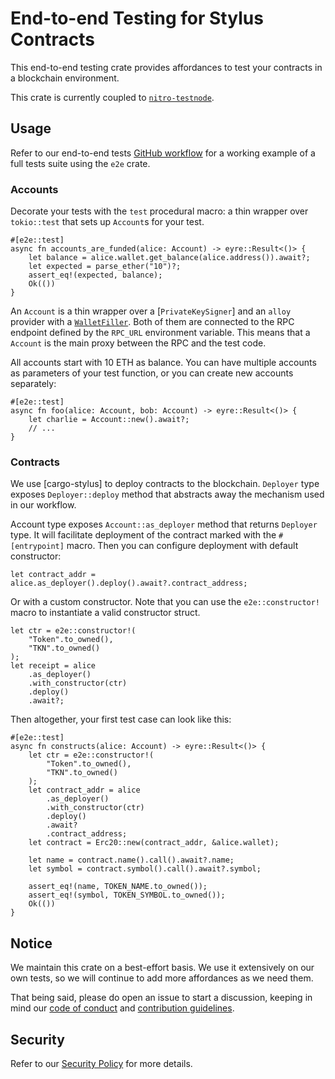 # End-to-end Testing for Stylus Contracts

This end-to-end testing crate provides affordances to test your contracts in a
blockchain environment.

This crate is currently coupled to [`nitro-testnode`].

[`nitro-testnode`]: https://github.com/OffchainLabs/nitro-testnode

## Usage

Refer to our end-to-end tests [GitHub workflow] for a working example of a full
tests suite using the `e2e` crate.

[GitHub workflow]: ../../.github/workflows/e2e-tests.yml

### Accounts

Decorate your tests with the `test` procedural macro: a thin wrapper over
`tokio::test` that sets up `Account`s for your test.

```rust,ignore
#[e2e::test]
async fn accounts_are_funded(alice: Account) -> eyre::Result<()> {
    let balance = alice.wallet.get_balance(alice.address()).await?;
    let expected = parse_ether("10")?;
    assert_eq!(expected, balance);
    Ok(())
}
```

An `Account` is a thin wrapper over a [`PrivateKeySigner`] and an `alloy` provider with a
[`WalletFiller`]. Both of them are connected to the RPC endpoint defined by the
`RPC_URL` environment variable. This means that a `Account` is the main proxy
between the RPC and the test code.

All accounts start with 10 ETH as balance. You can have multiple accounts as
parameters of your test function, or you can create new accounts separately:

```rust,ignore
#[e2e::test]
async fn foo(alice: Account, bob: Account) -> eyre::Result<()> {
    let charlie = Account::new().await?;
    // ...
}
```


[`WalletFiller`]: https://github.com/alloy-rs/alloy/blob/8aa54828c025a99bbe7e2d4fc9768605d172cc6d/crates/provider/src/fillers/wallet.rs#L30

### Contracts

We use [cargo-stylus] to deploy contracts to the blockchain. `Deployer` type
exposes `Deployer::deploy` method that abstracts away the mechanism used in our
workflow.

Account type exposes `Account::as_deployer` method that returns `Deployer` type.
It will facilitate deployment of the contract marked with the `#[entrypoint]` macro.
Then you can configure deployment with default constructor:

```rust,ignore
let contract_addr = alice.as_deployer().deploy().await?.contract_address;
```

Or with a custom constructor.
Note that you can use the `e2e::constructor!` macro to instantiate a valid constructor struct.

```rust,ignore
let ctr = e2e::constructor!(
    "Token".to_owned(),
    "TKN".to_owned()
);
let receipt = alice
    .as_deployer()
    .with_constructor(ctr)
    .deploy()
    .await?;
```

Then altogether, your first test case can look like this:

```rust,ignore
#[e2e::test]
async fn constructs(alice: Account) -> eyre::Result<()> {
    let ctr = e2e::constructor!(
        "Token".to_owned(),
        "TKN".to_owned()
    );
    let contract_addr = alice
        .as_deployer()
        .with_constructor(ctr)
        .deploy()
        .await?
        .contract_address;
    let contract = Erc20::new(contract_addr, &alice.wallet);

    let name = contract.name().call().await?.name;
    let symbol = contract.symbol().call().await?.symbol;

    assert_eq!(name, TOKEN_NAME.to_owned());
    assert_eq!(symbol, TOKEN_SYMBOL.to_owned());
    Ok(())
}
```

## Notice

We maintain this crate on a best-effort basis. We use it extensively on our own
tests, so we will continue to add more affordances as we need them.

That being said, please do open an issue to start a discussion, keeping in mind
our [code of conduct] and [contribution guidelines].

[code of conduct]: ../../CODE_OF_CONDUCT.md

[contribution guidelines]: ../../CONTRIBUTING.md

## Security

Refer to our [Security Policy](../../SECURITY.md) for more details.
